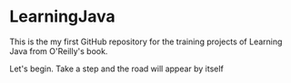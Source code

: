 # LearningJava

This is the my first GitHub repository for the training projects of Learning Java from O'Reilly's book.

Let's begin. 
Take a step and the road will appear by itself

